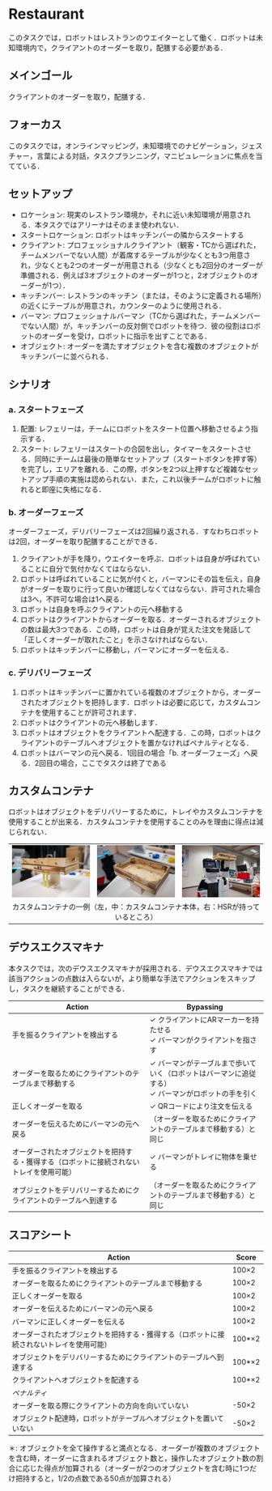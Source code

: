 # Restaurant
このタスクでは，ロボットはレストランのウエイターとして働く．ロボットは未知環境内で，クライアントのオーダーを取り，配膳する必要がある．

## メインゴール
クライアントのオーダーを取り，配膳する．

## フォーカス
このタスクでは，オンラインマッピング，未知環境でのナビゲーション，ジェスチャー，言葉による対話，タスクプランニング，マニピュレーションに焦点を当てている．

## セットアップ
- ロケーション: 現実のレストラン環境か，それに近い未知環境が用意される．本タスクではアリーナはそのまま使われない．
- スタートロケーション: ロボットはキッチンバーの隣からスタートする
- クライアント: プロフェッショナルクライアント（観客・TCから選ばれた，チームメンバーでない人間）が着席するテーブルが少なくとも3つ用意され，少なくとも2つのオーダーが用意される（少なくとも2回分のオーダーが準備される．例えば3オブジェクトのオーダーが1つと，2オブジェクトのオーダーが1つ）．
- キッチンバー: レストランのキッチン（または，そのように定義される場所）の近くにテーブルが用意され，カウンターのように使用される．
- バーマン: プロフェッショナルバーマン（TCから選ばれた，チームメンバーでない人間）が，キッチンバーの反対側でロボットを待つ．彼の役割はロボットのオーダーを受け，ロボットに指示を出すことである．
- オブジェクト: オーダーを満たすオブジェクトを含む複数のオブジェクトがキッチンバーに並べられる．

## シナリオ
### a. スタートフェーズ
1. 配置: レフェリーは，チームにロボットをスタート位置へ移動させるよう指示する．
1. スタート: レフェリーはスタートの合図を出し，タイマーをスタートさせる．同時にチームは最後の簡単なセットアップ（スタートボタンを押す等）を完了し，エリアを離れる．この際，ボタンを2つ以上押すなど複雑なセットアップ手順の実施は認められない．また，これ以後チームがロボットに触れると即座に失格になる．

### b. オーダーフェーズ
オーダーフェーズ，デリバリーフェーズは2回繰り返される．すなわちロボットは2回，オーダーを取り配膳することができる．
1. クライアントが手を降り，ウエイターを呼ぶ．ロボットは自身が呼ばれていることに自分で気付かなくてはならない．
1. ロボットは呼ばれていることに気が付くと，バーマンにその旨を伝え，自身がオーダーを取りに行って良いか確認しなくてはならない．許可された場合は3へ，不許可な場合は1へ戻る．
1. ロボットは自身を呼ぶクライアントの元へ移動する
1. ロボットはクライアントからオーダーを取る．オーダーされるオブジェクトの数は最大3つである．この時，ロボットは自身が覚えた注文を発話して「正しくオーダーが取れたこと」を示さなければならない．
1. ロボットはキッチンバーに移動し，バーマンにオーダーを伝える．

### c. デリバリーフェーズ
1. ロボットはキッチンバーに置かれている複数のオブジェクトから，オーダーされたオブジェクトを把持します．ロボットは必要に応じて，カスタムコンテナを使用することが許可されます．
1. ロボットはクライアントの元へ移動します．
1. ロボットはオブジェクトをクライアントへ配達する．この時，ロボットはクライアントのテーブルへオブジェクトを置かなければペナルティとなる．
1. ロボットはバーマンの元へ戻る．1回目の場合「b. オーダーフェーズ」へ戻る．2回目の場合，ここでタスクは終了である

## カスタムコンテナ
ロボットはオブジェクトをデリバリーするために，トレイやカスタムコンテナを使用することが出来る．カスタムコンテナを使用することのみを理由に得点は減じられない．

<table>
<tr>
  <td>
    <img src="restaurant_custom_container_1.jpg"/>
  </td>
  <td>
    <img src="restaurant_custom_container_2.jpg"/>
  </td>
  <td>
    <img src="restaurant_custom_container_3.jpg"/>
  </td>
</tr>
<tr>
  <td colspan="3">
  <center>
   カスタムコンテナの一例（左，中：カスタムコンテナ本体，右：HSRが持っているところ）
  </center>
  </td>
</tr>
</table>


## デウスエクスマキナ
本タスクでは，次のデウスエクスマキナが採用される．デウスエクスマキナでは該当アクションの点数は入らないが，より簡単な手法でアクションをスキップし，タスクを継続することができる．

| Action | Bypassing |
| --- | --- |
| 手を振るクライアントを検出する | ✓ クライアントにARマーカーを持たせる <br> ✓ バーマンがクライアントを指さす |
| オーダーを取るためにクライアントのテーブルまで移動する | ✓ バーマンがテーブルまで歩いていく（ロボットはバーマンに追従する） <br> ✓ バーマンがロボットの手を引く |
| 正しくオーダーを取る | ✓ QRコードにより注文を伝える |
| オーダーを伝えるためにバーマンの元へ戻る | （オーダーを取るためにクライアントのテーブルまで移動する）と同じ |
| オーダーされたオブジェクトを把持する・獲得する（ロボットに接続されないトレイを使用可能） | ✓ バーマンがトレイに物体を乗せる |
| オブジェクトをデリバリーするためにクライアントのテーブルへ到達する | （オーダーを取るためにクライアントのテーブルまで移動する）と同じ |

## スコアシート
| Action | Score |
| --- | --- |
| 手を振るクライアントを検出する | 100×2 |
| オーダーを取るためにクライアントのテーブルまで移動する | 100×2 |
| 正しくオーダーを取る | 100×2 |
| オーダーを伝えるためにバーマンの元へ戻る | 100×2 |
| バーマンに正しくオーダーを伝える | 100×2 |
| オーダーされたオブジェクトを把持する・獲得する（ロボットに接続されないトレイを使用可能） | 100*×2 |
| オブジェクトをデリバリーするためにクライアントのテーブルへ到達する | 100*×2 |
| クライアントへオブジェクトを配達する | 100*×2 |
| *ペナルティ* | 　 |
| オーダーを取る際にクライアントの方向を向いていない | -50×2 |
| オブジェクト配達時，ロボットがテーブルへオブジェクトを置いていない | -50×2 |

＊: オブジェクトを全て操作すると満点となる．オーダーが複数のオブジェクトを含む時，オーダーに含まれるオブジェクト数と，操作したオブジェクト数の割合に応じた得点が加算される（オーダーが2つのオブジェクトを含む時に1つだけ把持すると，1/2の点数である50点が加算される）

